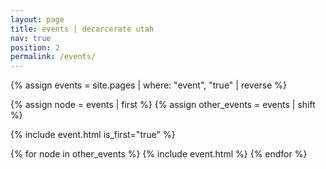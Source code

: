 ```yaml
---
layout: page
title: events | decarcerate utah
nav: true
position: 2
permalink: /events/
---
```


{% assign events = site.pages | where: "event", "true" | reverse %}
<div class="events">
  {% assign node = events | first %}
  {% assign other_events = events | shift %}

  {% include event.html is_first="true" %}

  {% for node in other_events %}
    {% include event.html %}
  {% endfor %}
</div>
